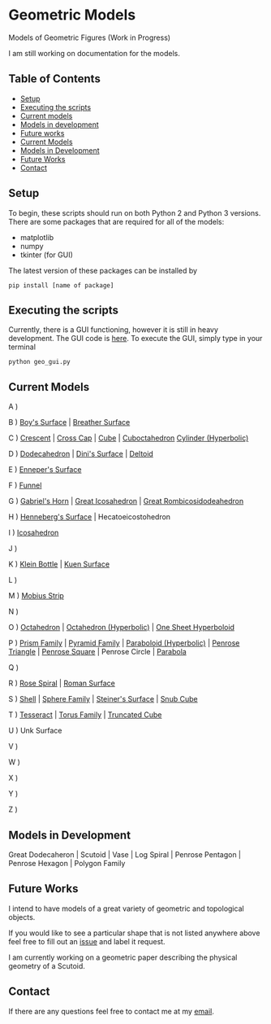# Geometric Models
Models of Geometric Figures
(Work in Progress)

I am still working on documentation for the models. 
## Table of Contents
- [Setup](#setup)
- [Executing the scripts](#executing-the-scripts)
- [Current models](#current-models)
- [Models in development](#models-in-development)
- [Future works](#future-works)
- [Current Models](#current-models)
- [Models in Development](#models-in-development)
- [Future Works](#future-works)
- [Contact](#contact)

## Setup
To begin, these scripts should run on both Python 2 and 
Python 3 versions. There are some packages that are required for all of the models:

- matplotlib
- numpy
- tkinter (for GUI)

The latest version of these packages can be installed by
```
pip install [name of package]
```
## Executing the scripts
Currently, there is a GUI functioning, however it is still in heavy development. The GUI code is [here](https://github.com/PharaohCola13/geometric-models/blob/master/gui_final.py). To execute the GUI, simply type in your terminal
```
python geo_gui.py
```

## Current Models
A )

B )
[Boy's Surface](http://mathworld.wolfram.com/BoySurface.html) |
[Breather Surface](https://github.com/PharaohCola13/geometric-models/tree/master/Current%20Models/Surfaces/breather_surface.py)

C )
[Crescent](https://github.com/PharaohCola13/geometric-models/tree/master/Current%20Models/Misc./cressant.py) | 
[Cross Cap](http://mathworld.wolfram.com/Cross-Cap.html) |
[Cube](http://mathworld.wolfram.com/Cube.html) |
[Cuboctahedron](http://mathworld.wolfram.com/Cuboctahedron.html)
[Cylinder (Hyperbolic)](http://mathworld.wolfram.com/HyperbolicCylinder.html)

D )
[Dodecahedron](http://mathworld.wolfram.com/Dodecahedron.html) |
[Dini's Surface](http://mathworld.wolfram.com/DinisSurface.html) |
[Deltoid](http://mathworld.wolfram.com/Deltoid.html)

E )
[Enneper's Surface](http://mathworld.wolfram.com/EnnepersMinimalSurface.html)

F ) 
[Funnel](http://mathworld.wolfram.com/Funnel.html)

G )
[Gabriel's Horn](http://mathworld.wolfram.com/GabrielsHorn.html) | 
[Great Icosahedron](http://mathworld.wolfram.com/GreatIcosahedron.html) | 
[Great Rombicosidodeahedron](http://mathworld.wolfram.com/GreatRhombicosidodecahedron.html)

H )
[Henneberg's Surface](http://mathworld.wolfram.com/HennebergsMinimalSurface.html) |
Hecatoeicostohedron

I )
[Icosahedron](http://mathworld.wolfram.com/Icosahedron.html)

J )

K )
[Klein Bottle](http://mathworld.wolfram.com/KleinBottle.html) | 
[Kuen Surface](http://mathworld.wolfram.com/KuenSurface.html)

L )

M )
[Mobius Strip](http://mathworld.wolfram.com/MoebiusStrip.html)

N )

O )
[Octahedron](http://mathworld.wolfram.com/Octahedron.html) |
[Octahedron (Hyperbolic)](http://mathworld.wolfram.com/HyperbolicOctahedron.html) |
[One Sheet Hyperboloid](http://mathworld.wolfram.com/One-SheetedHyperboloid.html)

P )
[Prism Family](http://mathworld.wolfram.com/Prism.html) |
[Pyramid Family](http://mathworld.wolfram.com/Pyramid.html) |
[Paraboloid (Hyperbolic)](http://mathworld.wolfram.com/HyperbolicParaboloid.html) |
[Penrose Triangle](http://mathworld.wolfram.com/PenroseTriangle.html) |
[Penrose Square](http://mathworld.wolfram.com/Tribox.html) |
Penrose Circle |
[Parabola](http://mathworld.wolfram.com/Parabola.html)

Q )

R )
[Rose Spiral](https://github.com/PharaohCola13/geometric-models/tree/master/Current%20Models/Misc./rose_spiral.py) |
[Roman Surface](http://mathworld.wolfram.com/RomanSurface.html)

S )
[Shell](https://github.com/PharaohCola13/geometric-models/tree/master/Current%20Models/Misc./shell.py) |
[Sphere Family](http://mathworld.wolfram.com/Sphere.html) |
[Steiner's Surface](http://mathworld.wolfram.com/SteinerSurface.html) |
[Snub Cube](http://mathworld.wolfram.com/SnubCube.html)

T )
[Tesseract](http://mathworld.wolfram.com/Tesseract.html) |
[Torus Family](http://mathworld.wolfram.com/Torus.html) |
[Truncated Cube](http://mathworld.wolfram.com/TruncatedCube.html)

U )
Unk Surface

V )

W )

X )

Y )

Z )

## Models in Development
Great Dodecaheron | Scutoid | Vase | Log Spiral | Penrose Pentagon | Penrose Hexagon | Polygon Family


## Future Works
I intend to have models of a great variety of geometric and topological objects.

If you would like to see a particular shape that is not listed anywhere above feel free to fill out an [issue](https://github.com/PharaohCola13/geometric-models/issues) and 
label it request.

I am currently working on a geometric paper describing the physical geometry of a Scutoid.

## Contact

If there are any questions feel free to contact me at my [email](spencerrile620@gmail.com).

